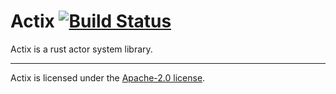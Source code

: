 # Actix [![Build Status](https://travis-ci.org/fafhrd91/actix.svg?branch=master)](https://travis-ci.org/fafhrd91/actix)

Actix is a rust actor system library.

---

Actix is licensed under the [Apache-2.0 license](http://opensource.org/licenses/APACHE-2.0).
